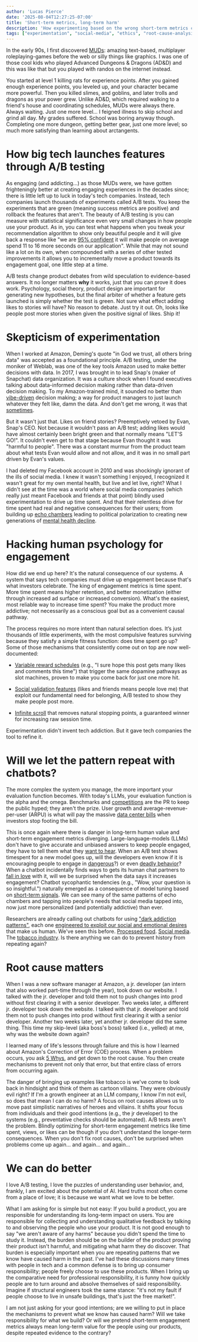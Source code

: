 ```yaml
---
author: 'Lucas Pierce'
date: '2025-08-04T12:27:25-07:00'
title: 'Short-term metrics, long-term harm'
description: 'How experimenting based on the wrong short-term metrics can lead to addictive tech products'
tags: ["experimentation", "social-media", "ethics", "root-cause-analysis", "llm", "systems-thinking"]
---
```


In the early 90s, I first discovered [MUDs](https://en.wikipedia.org/wiki/Multi-user_dungeon): amazing text-based, multiplayer roleplaying-games before the web or silly things like graphics. I was one of those cool kids who played Advanced Dungeons & Dragons (AD&D) and this was like that but you played with randos on the internet instead. 

You started at level 1 killing rats for experience points. After you gained enough experience points, you leveled up, and your character became more powerful. Then you killed slimes, and goblins, and later trolls and dragons as your power grew. Unlike AD&D, which required walking to a friend's house and coordinating schedules, MUDs were always there. Always waiting. Just one more level... I feigned illness to skip school and grind all day. My grades suffered. School was boring anyway though. Completing one more dungeon, getting better gear, just one more level; so much more satisfying than learning about arctangents. 

# How big tech launches features through A/B testing

As engaging (and addicting...) as those MUDs were, we have gotten frighteningly better at creating engaging experiences in the decades since; there is little left up to luck in today's tech companies. Instead, tech companies launch thousands of experiments called A/B tests. You keep the experiments that are green (meaning success metrics are positive) and rollback the features that aren't. The beauty of A/B testing is you can measure with statistical significance even very small changes in how people use your product. As in, you can test what happens when you tweak your recommendation algorithm to show only beautiful people and it will give back a response like "we are [95% confident](https://en.wikipedia.org/wiki/Confidence_interval) it will make people on average spend 11 to 16 more seconds on our application". While that may not sound like a lot on its own, when compounded with a series of other tested improvements it allows you to incrementally move a product towards its engagement goal, one little step at a time. 

A/B tests change product debates from wild speculation to evidence-based answers. It no longer matters **why** it works, just that you can prove it does work. Psychology, social theory, product design are important for generating new hypotheses, but the final arbiter of whether a feature gets launched is simply whether the test is green. Not sure what effect adding likes to stories will have? No reason to debate. Just try it out. Oh, looks like people post more stories when given the positive signal of likes. Ship it!

# Skepticism of experimentation
When I worked at Amazon, Deming's quote "in God we trust, all others bring data" was accepted as a foundational principle. A/B testing, under the moniker of Weblab, was one of the key tools Amazon used to make better decisions with data. In 2017, I was brought in to lead Snap's (maker of Snapchat) data organization. It was a culture shock when I found executives talking about data-informed decision making rather than data-driven decision making. To my Amazon-trained mind, it sounded no better than [vibe-driven](https://www.youtube.com/watch?v=j95kNwZw8YY) decision making; a way for product managers to just launch whatever they felt like, damn the data. And don't get me wrong, it was that [sometimes](https://www.thefamuanonline.com/2018/03/01/snapchat-update-receives-backlash/).

But it wasn't just that. Likes on friend stories? Preemptively vetoed by Evan, Snap's CEO. Not because it wouldn't pass an A/B test; adding likes would have almost certainly been bright green and that normally means "LET'S GO!". It couldn't even get to that stage because Evan thought it was "harmful to people". There was a constant murmur from the product team about what tests Evan would allow and not allow, and it was in no small part driven by Evan's values.

I had deleted my Facebook account in 2010 and was shockingly ignorant of the ills of social media. I knew it wasn't something I enjoyed, I recognized it wasn't great for my own mental health, but live and let live, right? What I didn't see at the time was a world where social media companies (which really just meant Facebook and friends at that point) blindly used experimentation to drive up time spent. And that their relentless drive for time spent had real and negative consequences for their users; from building up [echo chambers](https://www.princeton.edu/news/2021/12/09/political-polarization-and-its-echo-chambers-surprising-new-cross-disciplinary) leading to political polarization to creating new generations of [mental health decline](https://health.ucdavis.edu/blog/cultivating-health/social-medias-impact-our-mental-health-and-tips-to-use-it-safely/2024/05).

# Hacking human psychology for engagement
How did we end up here? It's the natural consequence of our systems. A system that says tech companies must drive up engagement because that's what investors celebrate. The king of engagement metrics is time spent. More time spent means higher retention, and better monetization (either through increased ad surface or increased conversion). What's the easiest, most reliable way to increase time spent? You make the product more addictive; not necessarily as a conscious goal but as a convenient causal pathway.

The process requires no more intent than natural selection does. It’s just thousands of little experiments, with the most compulsive features surviving because they satisfy a simple fitness function: does time spent go up? Some of those mechanisms that consistently come out on top are now well-documented:

* [Variable reward schedules](https://www.sciencedirect.com/science/article/pii/S0896627301003038) (e.g., "I sure hope this post gets many likes and comments this time") that trigger the same dopamine pathways as slot machines, proven to make you come back for just one more hit.

* [Social validation features](https://pubmed.ncbi.nlm.nih.gov/27247125/) (likes and friends means people love me) that exploit our fundamental need for belonging, A/B tested to show they make people post more.

* [Infinite scroll](https://pmc.ncbi.nlm.nih.gov/articles/PMC10079169/) that removes natural stopping points, a guaranteed winner for increasing raw session time.

Experimentation didn't invent tech addiction. But it gave tech companies the tool to refine it.

# Will we let the pattern repeat with chatbots?

The more complex the system you manage, the more important your evaluation function becomes. With today's LLMs, your evaluation function is the alpha and the omega. Benchmarks and [competitions](https://www.reuters.com/world/asia-pacific/google-clinches-milestone-gold-global-math-competition-while-openai-also-claims-2025-07-22/) are the PR to keep the public hyped; they aren't the prize. User growth and average-revenue-per-user (ARPU) is what will pay the massive [data center bills](https://www.mckinsey.com/industries/technology-media-and-telecommunications/our-insights/the-cost-of-compute-a-7-trillion-dollar-race-to-scale-data-centers) when investors stop footing the bill.

This is once again where there is danger in long-term human value and short-term engagement metrics diverging. Large-language-models (LLMs) don't have to give accurate and unbiased answers to keep people engaged, they have to tell them what they [want to hear](https://dl.acm.org/doi/full/10.1145/3613904.3642459). When an A/B test shows timespent for a new model goes up, will the developers even know if it is encouraging people to engage in [dangerous](https://www.livescience.com/technology/artificial-intelligence/meth-is-what-makes-you-able-to-do-your-job-ai-can-push-you-to-relapse-if-youre-struggling-with-addiction-study-finds)?) or even [deadly behavior](https://www.nbcnews.com/tech/characterai-lawsuit-florida-teen-death-rcna176791)? When a chatbot incidentally finds ways to gets its human chat partners to [fall in love](https://www.washingtonpost.com/technology/2023/03/30/replika-ai-chatbot-update/) with it, will we be surprised when the data says it increases engagement? Chatbot sycophantic tendencies (e.g., "Wow, your question is so insightful.") naturally emerged as a consequence of model tuning based on [short-term signals](https://openai.com/index/sycophancy-in-gpt-4o/). We can see many of the same patterns of echo chambers and tapping into people's needs that social media tapped into, now just more personalized (and potentially addictive) than ever.

Researchers are already calling out chatbots for using ["dark addiction patterns"](https://dl.acm.org/doi/abs/10.1145/3706599.3720003), each one [engineered to exploit our social and emotional desires](https://www.nature.com/articles/s41599-025-04532-5) that make us human.  We've seen this before. [Processed food](https://www.sciencedirect.com/science/article/pii/S1550830723002847). [Social media](https://www.cbsnews.com/news/facebook-instagram-dangerous-content-60-minutes-2022-12-11/). The [tobacco industry](https://pubmed.ncbi.nlm.nih.gov/9777818/). Is there anything we can do to prevent history from repeating again?

# Root cause matters
When I was a new software manager at Amazon, a jr. developer (an intern that also worked part-time through the year), took down our website. I talked with the jr. developer and told them not to push changes into prod without first clearing it with a senior developer. Two weeks later, a different jr. developer took down the website. I talked with that jr. developer and told them not to push changes into prod without first clearing it with a senior developer. Another two weeks later, yet another jr. developer did the same thing. This time my skip-level (aka boss's boss) talked (i.e., yelled) at me, why was the website down again?

I learned many of life's lessons through failure and this is how I learned about Amazon's Correction of Error (COE) process. When a problem occurs, you ask [5 Whys](https://en.wikipedia.org/wiki/Five_whys), and get down to the root cause. You then create mechanisms to prevent not only that error, but that entire class of errors from occurring again.

The danger of bringing up examples like tobacco is we've come to look back in hindsight and think of them as cartoon villains. They were obviously evil right? If I'm a growth engineer at an LLM company, I know I'm not evil, so does that mean I can do no harm? A focus on root causes allows us to move past simplistic narratives of heroes and villains. It shifts your focus from individuals and their good intentions (e.g., the jr developer) to the systems (e.g., preventative checks should be automated). A/B tests aren't the problem. Blindly optimizing for short-term engagement metrics like time spent, views, or likes can be though if you don't understand the longer-term consequences. When you don't fix root causes, don't be surprised when problems come up again... and again... and again...

# We can do better
I love A/B testing, I love the puzzles of understanding user behavior, and, frankly, I am excited about the potential of AI. Hard truths most often come from a place of love; it is because we want what we love to be better.

What I am asking for is simple but not easy: If you build a product, you are responsible for understanding its long-term impact on users. You are responsible for collecting and understanding qualitative feedback by talking to and observing the people who use your product. It is not good enough to say "we aren't aware of any harms" because you didn't spend the time to study it. Instead, the burden should be on the builder of the product proving their product isn't harmful, and mitigating what harm they do discover. That burden is especially important when you are repeating patterns that we know have caused harm in the past. I've had these discussions many times with people in tech and a common defense is to bring up consumer responsibility; people freely choose to use these products. When I bring up the comparative need for professional responsibility, it is funny how quickly people are to turn around and absolve themselves of said responsibility. Imagine if structural engineers took the same stance: "it's not my fault if people choose to live in unsafe buildings, that's just the free market!". 

I am not just asking for your good intentions; are we willing to put in place the mechanisms to prevent what we know has caused harm? Will we take responsibility for what we build? Or will we pretend short-term engagement metrics always mean long-term value for the people using our products, despite repeated evidence to the contrary?
